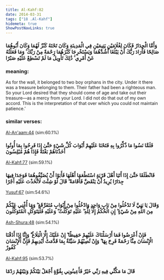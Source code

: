 ```yaml
---
title: Al-Kahf:82
date: 2014-03-31
tags: ["18 .Al-Kahf"]
hidemeta: true 
ShowPostNavLinks: true 
---
```

### وَأَمَّا الْجِدَارُ فَكَانَ لِغُلَامَيْنِ يَتِيمَيْنِ فِي الْمَدِينَةِ وَكَانَ تَحْتَهُ كَنْزٌ لَهُمَا وَكَانَ أَبُوهُمَا صَالِحًا فَأَرَادَ رَبُّكَ أَنْ يَبْلُغَا أَشُدَّهُمَا وَيَسْتَخْرِجَا كَنْزَهُمَا رَحْمَةً مِنْ رَبِّكَ ۚ وَمَا فَعَلْتُهُ عَنْ أَمْرِي ۚ ذَٰلِكَ تَأْوِيلُ مَا لَمْ تَسْطِعْ عَلَيْهِ صَبْرًا
### meaning: 
As for the wall, it belonged to two boy orphans in the city. Under it there was a treasure belonging to them. Their father had been a righteous man. So your Lord desired that they should come of age and take out their treasure—as a mercy from your Lord. I did not do that out of my own accord. This is the interpretation of that over which you could not maintain patience.’
### similar verses: 

[Al-An'aam:44](/6/44) (sim:60.1%)

### فَلَمَّا نَسُوا مَا ذُكِّرُوا بِهِ فَتَحْنَا عَلَيْهِمْ أَبْوَابَ كُلِّ شَيْءٍ حَتَّىٰ إِذَا فَرِحُوا بِمَا أُوتُوا أَخَذْنَاهُمْ بَغْتَةً فَإِذَا هُمْ مُبْلِسُونَ

[Al-Kahf:77](/18/77) (sim:59.1%)

### فَانْطَلَقَا حَتَّىٰ إِذَا أَتَيَا أَهْلَ قَرْيَةٍ اسْتَطْعَمَا أَهْلَهَا فَأَبَوْا أَنْ يُضَيِّفُوهُمَا فَوَجَدَا فِيهَا جِدَارًا يُرِيدُ أَنْ يَنْقَضَّ فَأَقَامَهُ ۖ قَالَ لَوْ شِئْتَ لَاتَّخَذْتَ عَلَيْهِ أَجْرًا

[Yusuf:67](/12/67) (sim:54.6%)

### وَقَالَ يَا بَنِيَّ لَا تَدْخُلُوا مِنْ بَابٍ وَاحِدٍ وَادْخُلُوا مِنْ أَبْوَابٍ مُتَفَرِّقَةٍ ۖ وَمَا أُغْنِي عَنْكُمْ مِنَ اللَّهِ مِنْ شَيْءٍ ۖ إِنِ الْحُكْمُ إِلَّا لِلَّهِ ۖ عَلَيْهِ تَوَكَّلْتُ ۖ وَعَلَيْهِ فَلْيَتَوَكَّلِ الْمُتَوَكِّلُونَ

[Ash-Shura:48](/42/48) (sim:54.1%)

### فَإِنْ أَعْرَضُوا فَمَا أَرْسَلْنَاكَ عَلَيْهِمْ حَفِيظًا ۖ إِنْ عَلَيْكَ إِلَّا الْبَلَاغُ ۗ وَإِنَّا إِذَا أَذَقْنَا الْإِنْسَانَ مِنَّا رَحْمَةً فَرِحَ بِهَا ۖ وَإِنْ تُصِبْهُمْ سَيِّئَةٌ بِمَا قَدَّمَتْ أَيْدِيهِمْ فَإِنَّ الْإِنْسَانَ كَفُورٌ

[Al-Kahf:95](/18/95) (sim:53.7%)

### قَالَ مَا مَكَّنِّي فِيهِ رَبِّي خَيْرٌ فَأَعِينُونِي بِقُوَّةٍ أَجْعَلْ بَيْنَكُمْ وَبَيْنَهُمْ رَدْمًا
